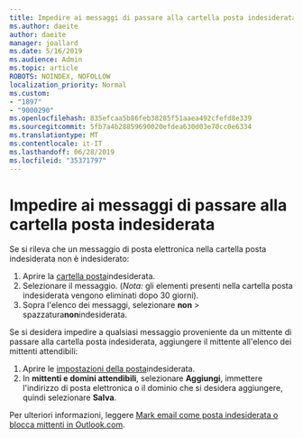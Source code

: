```yaml
---
title: Impedire ai messaggi di passare alla cartella posta indesiderata in Outlook.com
ms.author: daeite
author: daeite
manager: joallard
ms.date: 5/16/2019
ms.audience: Admin
ms.topic: article
ROBOTS: NOINDEX, NOFOLLOW
localization_priority: Normal
ms.custom:
- "1897"
- "9000290"
ms.openlocfilehash: 835efcaa5b86feb38285f51aaea492cfefd8e339
ms.sourcegitcommit: 5fb7a4b28859690020efdea630d03e70cc0e6334
ms.translationtype: MT
ms.contentlocale: it-IT
ms.lasthandoff: 06/28/2019
ms.locfileid: "35371797"
---
```

# <a name="stop-messages-from-going-to-your-junk-email-folder"></a>Impedire ai messaggi di passare alla cartella posta indesiderata

Se si rileva che un messaggio di posta elettronica nella cartella posta indesiderata non è indesiderato:

1. Aprire la [cartella posta](https://outlook.live.com/mail/junkemail)indesiderata.
1. Selezionare il messaggio. (*Nota:* gli elementi presenti nella cartella posta indesiderata vengono eliminati dopo 30 giorni).
1. Sopra l'elenco dei messaggi, selezionare **non** > spazzatura**non**indesiderata.

Se si desidera impedire a qualsiasi messaggio proveniente da un mittente di passare alla cartella posta indesiderata, aggiungere il mittente all'elenco dei mittenti attendibili:

1. Aprire le [impostazioni della posta](https://go.microsoft.com/fwlink/?linkid=2035804)indesiderata.
1. In **mittenti e domini attendibili**, selezionare **Aggiungi**, immettere l'indirizzo di posta elettronica o il dominio che si desidera aggiungere, quindi selezionare **Salva**.

Per ulteriori informazioni, leggere [Mark email come posta indesiderata o blocca mittenti in Outlook.com](https://support.office.com/article/a3ece97b-82f8-4a5e-9ac3-e92fa6427ae4).
